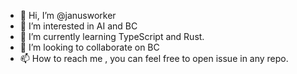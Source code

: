 - 👋 Hi, I’m @janusworker
- 👀 I’m interested in AI and BC
- 🌱 I’m currently learning TypeScript and Rust.
- 💞️ I’m looking to collaborate on BC
- 📫 How to reach me , you can feel free to open issue in any repo.

<!---
janusworker/janusworker is a ✨ special ✨ repository because its `README.md` (this file) appears on your GitHub profile.
You can click the Preview link to take a look at your changes.
--->
